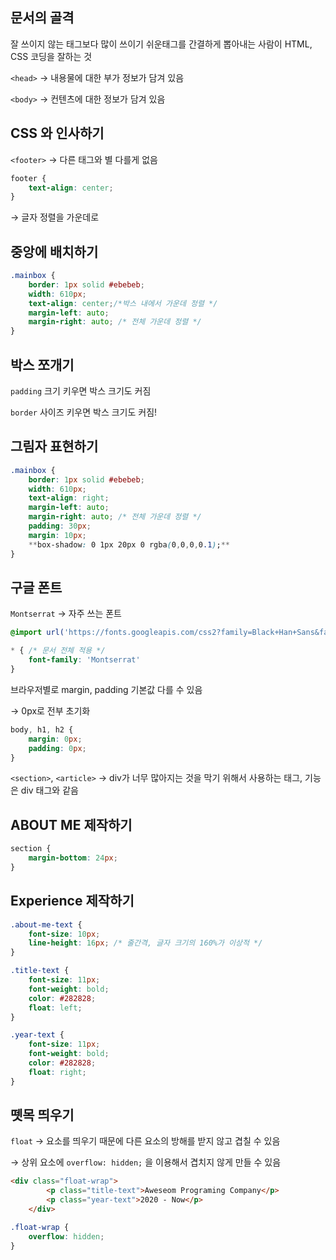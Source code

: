 ## 문서의 골격

잘 쓰이지 않는 태그보다 많이 쓰이기 쉬운태그를 간결하게 뽑아내는 사람이 HTML, CSS 코딩을 잘하는 것

`<head>` → 내용물에 대한 부가 정보가 담겨 있음

`<body>` → 컨텐츠에 대한 정보가 담겨 있음
## CSS 와 인사하기

`<footer>` → 다른 태그와 별 다를게 없음

```css
footer {
    text-align: center;
}
```

→ 글자 정렬을 가운데로

## 중앙에 배치하기

```css
.mainbox {
    border: 1px solid #ebebeb;
    width: 610px;
    text-align: center;/*박스 내에서 가운데 정렬 */
    margin-left: auto;
    margin-right: auto; /* 전체 가운데 정렬 */
}
```
## 박스 쪼개기

`padding` 크기 키우면 박스 크기도 커짐

`border` 사이즈 키우면 박스 크기도 커짐!
## 그림자 표현하기

```css
.mainbox {
    border: 1px solid #ebebeb;
    width: 610px;
    text-align: right;
    margin-left: auto;
    margin-right: auto; /* 전체 가운데 정렬 */
    padding: 30px;
    margin: 10px;
    **box-shadow: 0 1px 20px 0 rgba(0,0,0,0.1);**
}
```

## 구글 폰트

`Montserrat` → 자주 쓰는 폰트

```css
@import url('https://fonts.googleapis.com/css2?family=Black+Han+Sans&family=Montserrat&family=Noto+Sans+Mono:wght@500;600&display=swap');

* { /* 문서 전체 적용 */
    font-family: 'Montserrat' 
}
```

브라우저별로 margin, padding 기본값 다를 수 있음 

→ 0px로 전부 초기화

```css
body, h1, h2 {
    margin: 0px;
    padding: 0px;
}
```

`<section>`, `<article>` → div가 너무 많아지는 것을 막기 위해서 사용하는 태그, 기능은 div 태그와 같음
<br>
## ABOUT ME 제작하기

```css
section {
    margin-bottom: 24px;
}
```
## Experience 제작하기

```css
.about-me-text {
    font-size: 10px;
    line-height: 16px; /* 줄간격, 글자 크기의 160%가 이상적 */
}
```

```css
.title-text {
    font-size: 11px;
    font-weight: bold;
    color: #282828;
    float: left;
}

.year-text {
    font-size: 11px;
    font-weight: bold;
    color: #282828;
    float: right;
}
```
## 뗏목 띄우기

`float` → 요소를 띄우기 때문에 다른 요소의 방해를 받지 않고 겹칠 수 있음

→ 상위 요소에 `overflow: hidden;` 을 이용해서 겹치지 않게 만들 수 있음

```html
<div class="float-wrap">
        <p class="title-text">Aweseom Programing Company</p>
        <p class="year-text">2020 - Now</p>
    </div>
```

```css
.float-wrap {
    overflow: hidden;
}
```
